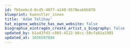 ```yaml
---
id: fb5eebcd-0cd5-40f7-a140-9570eab6b070
blueprint: kuenstler_innen
title: 'Ádám Telihay'
hat_eigene_website_has_own_website: false
biographie_eintragen_create_artist_s_biography: false
updated_by: b1a43fd3-c865-4122-b6cc-50cfa81a1985
updated_at: 1656597094
---
```

